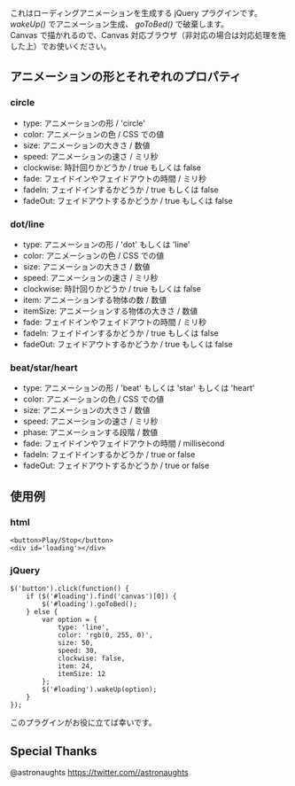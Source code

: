 これはローディングアニメーションを生成する jQuery プラグインです。  
_wakeUp()_ でアニメーション生成、 _goToBed()_ で破棄します。  
Canvas で描かれるので、Canvas 対応ブラウザ（非対応の場合は対応処理を施した上）でお使いください。


## アニメーションの形とそれぞれのプロパティ
### circle
* type: アニメーションの形 / 'circle'  
* color: アニメーションの色 / CSS での値  
* size: アニメーションの大きさ / 数値  
* speed: アニメーションの速さ / ミリ秒  
* clockwise: 時計回りかどうか / true もしくは false  
* fade: フェイドインやフェイドアウトの時間 / ミリ秒  
* fadeIn: フェイドインするかどうか / true もしくは false  
* fadeOut: フェイドアウトするかどうか / true もしくは false  

### dot/line
* type: アニメーションの形 / 'dot' もしくは 'line'  
* color: アニメーションの色 / CSS での値  
* size: アニメーションの大きさ / 数値  
* speed: アニメーションの速さ / ミリ秒  
* clockwise: 時計回りかどうか / true もしくは false  
* item: アニメーションする物体の数 / 数値  
* itemSize: アニメーションする物体の大きさ / 数値  
* fade: フェイドインやフェイドアウトの時間 / ミリ秒  
* fadeIn: フェイドインするかどうか / true もしくは false  
* fadeOut: フェイドアウトするかどうか / true もしくは false  

### beat/star/heart
* type: アニメーションの形 / 'beat' もしくは 'star' もしくは 'heart'  
* color: アニメーションの色 / CSS での値  
* size: アニメーションの大きさ / 数値  
* speed: アニメーションの速さ / ミリ秒  
* phase: アニメーションする段階 / 数値  
* fade: フェイドインやフェイドアウトの時間 / millisecond  
* fadeIn: フェイドインするかどうか / true or false  
* fadeOut: フェイドアウトするかどうか / true or false  


## 使用例
### html
	<button>Play/Stop</button>
	<div id='loading'></div>

### jQuery
	$('button').click(function() {  
		if ($('#loading').find('canvas')[0]) {  
			$('#loading').goToBed();
		} else {
			var option = {
				type: 'line',
				color: 'rgb(0, 255, 0)',
				size: 50,
				speed: 30,
				clockwise: false,
				item: 24,
				itemSize: 12
			};
			$('#loading').wakeUp(option);
		}
	});


このプラグインがお役に立てば幸いです。

## Special Thanks
@astronaughts https://twitter.com//astronaughts
